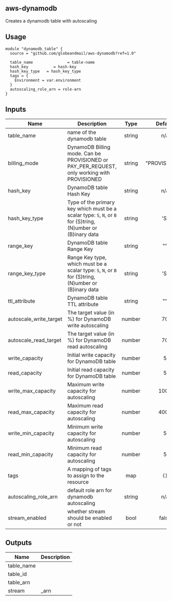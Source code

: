 ## aws-dynamodb
Creates a dynamodb table with autoscaling

## Usage

```hcl
module "dynamodb_table" {
  source = "github.com/globeandmail/aws-dynamodb?ref=1.0"

  table_name               = table-name
  hash_key           = hash-key
  hash_key_type   = hash_key_type
  tags = {
    Environment = var.environment
  }
  autoscaling_role_arn = role-arn
}
```

## Inputs

| Name | Description | Type | Default | Required |
|------|-------------|:----:|:-----:|:-----:|
| table\_name | name of the dynamodb table | string | n/a | yes |
| billing\_mode | DynamoDB Billing mode. Can be PROVISIONED or PAY_PER_REQUEST, only working with PROVISIONED | string | "PROVISIONED" | no
| hash\_key | DynamoDB table Hash Key | string | n/a | yes |
| hash\_key\_type | Type of the primary key which must be a scalar type: `S`, `N`, or `B` for (S)tring, (N)umber or (B)inary data | string | 'S' | yes |
| range\_key | DynamoDB table Range Key | string | "" | no |
| range\_key\_type | Range Key type, which must be a scalar type: `S`, `N`, or `B` for (S)tring, (N)umber or (B)inary data | string | 'S' | no |
| ttl_attribute | DynamoDB table TTL attribute | string | "" | no |
| autoscale\_write\_target | The target value (in %) for DynamoDB write autoscaling | number | 70 | no |
| autoscale_read_target | The target value (in %) for DynamoDB read autoscaling | number | 70 | no |
| write_capacity | Initial write capacity for DynamoDB table | number | 5 | no |
| read_capacity | Initial read capacity for DynamoDB table | number | 5 | no |
| write_max_capacity | Maximum write capacity for autoscaling | number | 1000 | no |
| read_max_capacity | Maximum read capacity for autoscaling | number | 4000 | no |
| write_min_capacity | Minimum write capacity for autoscaling | number | 5 | no |
| read_min_capacity | Minimum read capacity for autoscaling | number | 5 | no |
| tags | A mapping of tags to assign to the resource | map | `{}` | no |
| autoscaling_role_arn | default role arn for dynamodb autoscaling | string | n/a | yes
| stream_enabled | whether stream should be enabled or not | bool | false | no


## Outputs

| Name | Description |
|------|-------------|
| table\_name |  |
| table\_id |  |
| table\_arn |  |
| stream|_arn |  |
